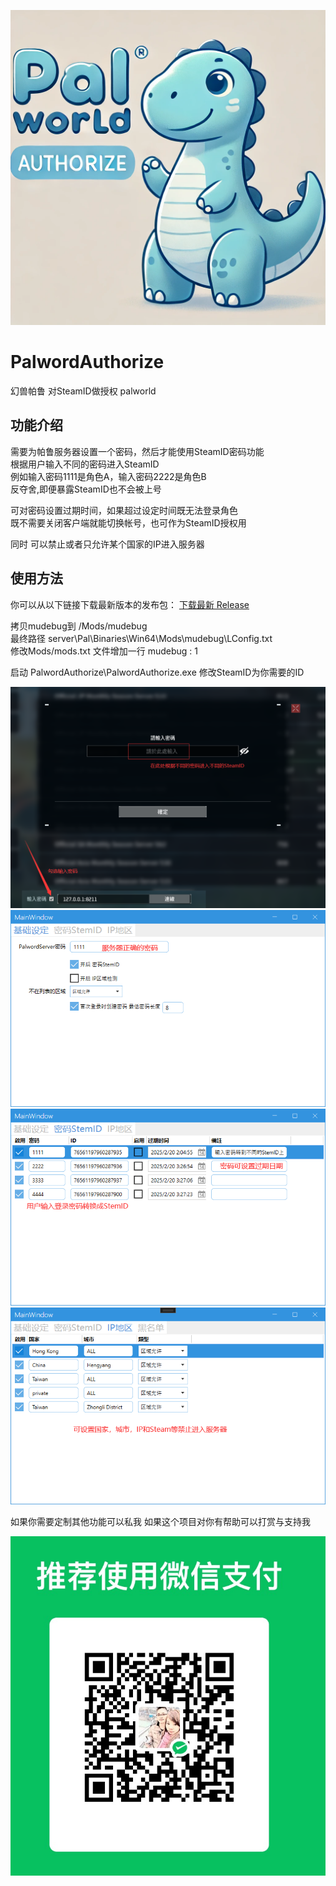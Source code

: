 ![Logo](Images/caption.png)

# PalwordAuthorize
幻兽帕鲁 对SteamID做授权 palworld

## 功能介绍
需要为帕鲁服务器设置一个密码，然后才能使用SteamID密码功能<br>
根据用户输入不同的密码进入SteamID<br>
例如输入密码1111是角色A，输入密码2222是角色B<br>
反夺舍,即便暴露SteamID也不会被上号<br>

可对密码设置过期时间，如果超过设定时间既无法登录角色<br>
既不需要关闭客户端就能切换帐号，也可作为SteamID授权用<br>



同时 可以禁止或者只允许某个国家的IP进入服务器<br>

## 使用方法

你可以从以下链接下载最新版本的发布包：
[下载最新 Release](https://github.com/mudebug77/PalwordAuthorize/releases/latest)

拷贝mudebug到 <UE4SS install>/Mods/mudebug<br>
最终路径 server\Pal\Binaries\Win64\Mods\mudebug\LConfig.txt<br>
修改Mods/mods.txt 文件增加一行 mudebug : 1<br>

启动 PalwordAuthorize\PalwordAuthorize.exe 修改SteamID为你需要的ID<br>



![功能0](Images/0.png)
![功能1](Images/1.png)
![功能2](Images/2.png)
![功能3](Images/3.png)


如果你需要定制其他功能可以私我
如果这个项目对你有帮助可以打赏与支持我

![打赏](Images/vx_ds.png)
